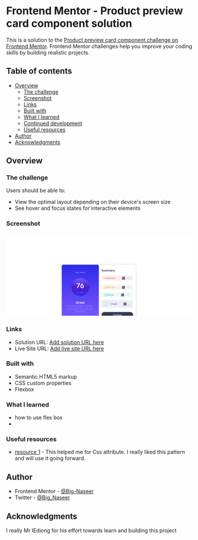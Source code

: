 # Frontend Mentor - Product preview card component solution

This is a solution to the [Product preview card component challenge on Frontend Mentor](https://www.frontendmentor.io/challenges/product-preview-card-component-GO7UmttRfa). Frontend Mentor challenges help you improve your coding skills by building realistic projects.

## Table of contents

- [Overview](#overview)
  - [The challenge](#the-challenge)
  - [Screenshot](#screenshot)
  - [Links](#links)
  - [Built with](#built-with)
  - [What I learned](#what-i-learned)
  - [Continued development](#continued-development)
  - [Useful resources](#useful-resources)
- [Author](#author)
- [Acknowledgments](#acknowledgments)

## Overview

### The challenge

Users should be able to:

- View the optimal layout depending on their device's screen size
- See hover and focus states for interactive elements

### Screenshot

![](./design/Screenshot%202023-10-27%20at%2009-58-13%20Frontend%20Mentor%20Results%20summary%20component.png)

### Links

- Solution URL: [Add solution URL here](https://www.frontendmentor.io/solutions/responsive-product-card-wwd3LbsL3d)
- Live Site URL: [Add live site URL here](https://product-preview-card-sigma.vercel.app/)

### Built with

- Semantic HTML5 markup
- CSS custom properties
- Flexbox

### What I learned

- how to use flex box
-

### Useful resources

- [resource 1](https://developer.mozilla.org/en-US/docs/Learn/CSS) - This helped me for Css attribute. I really liked this pattern and will use it going forward.

## Author

- Frontend Mentor - [@Big-Naseer](https://www.frontendmentor.io/profile/Big-Naseer)
- Twitter - [@Big_Naseer](https://twitter.com/Big_Naseer)

## Acknowledgments

I really Mr IEdiong for his effort towards learn and building this project

